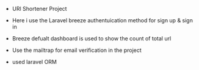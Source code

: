 - URl Shortener Project

- Here i use the Laravel breeze authentuication method for sign up & sign in
- Breeze defualt dashboard is used to show the count of total url 
- Use the mailtrap for email verification in the project
- used laravel ORM
  
